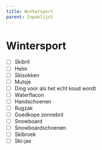 ```yaml
---
title: Wintersport
parent: Inpaklijst
---
```


# Wintersport

- [ ] Skibril
- [ ] Helm
- [ ] Skisokken
- [ ] Mutsje
- [ ] Ding voor als het echt koud wordt
- [ ] Waterflacon
- [ ] Handschoenen
- [ ] Rugzak
- [ ] Goedkope zonnebril
- [ ] Snowboard
- [ ] Snowboardschoenen
- [ ] Skibroek
- [ ] Ski-jas

